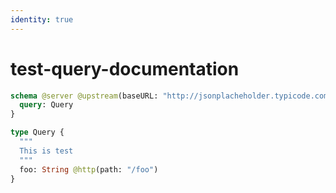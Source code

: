 ```yaml
---
identity: true
---
```


# test-query-documentation

```graphql @server
schema @server @upstream(baseURL: "http://jsonplacheholder.typicode.com") {
  query: Query
}

type Query {
  """
  This is test
  """
  foo: String @http(path: "/foo")
}
```
